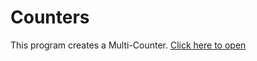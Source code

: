# Counters

This program creates a Multi-Counter. [Click here to open](https://github.com/AleCraftNapoli/Counters/blob/master/main.html)
